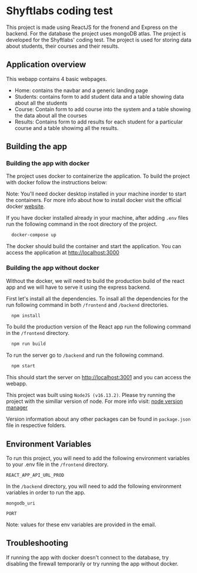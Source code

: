 
# Shyftlabs coding test

This project is made using ReactJS for the fronend and Express on the backend. For the database the project uses mongoDB atlas. The project is developed for the Shyftlabs' coding test. The project is used for storing data about students, their courses and their results.


## Application overview

This webapp contains 4 basic webpages.
- Home: contains the navbar and a generic landing page
- Students: contains form to add student data and a table showing data about all the students
- Course: Contain form to add course into the system and a table showing the data about all the courses
- Results: Contains form to add results for each student for a particular course and a table showimg all the results.


## Building the app

### Building the app with docker

The project uses docker to containerize the application. To build the project with docker follow the instructions below:

Note: You'll need docker desktop installed in your machine inorder to start the containers. For more info about how to install docker visit the official docker [website](https://www.docker.com/products/docker-desktop/).

If you have docker installed already in your machine, after adding `.env` files run the following command in the root directory of the project.

```bash
  docker-compose up
```

The docker should build the container and start the application. You can access the application at [http://localhost:3000](http://localhost:3000)


### Building the app without docker

Without the docker, we will need to build the production build of the react app and we will have to serve it using the express backend.  

First let's install all the dependencies. 
To insall all the dependencies for the run following command in both `/frontend` and `/backend` directories. 

```bash
  npm install
```

To build the production version of the React app run the following command in the `/frontend` directory.

```bash
  npm run build
```

To run the server go to `/backend` and run the following command.

```bash
  npm start
```

This should start the server on [http://localhost:3001](http://localhost:3001) and you can access the webapp. 

This project was built using `NodeJS (v16.13.2)`. Please try running the project with the simillar version of node. For more info visit: [node version manager](https://npm.github.io/installation-setup-docs/installing/using-a-node-version-manager.html)

Version information about any other packages can be found in `package.json` file in respective folders.
## Environment Variables

To run this project, you will need to add the following environment variables to your .env file in the `/frontend` directory.

`REACT_APP_API_URL_PROD`

In the `/backend` directory, you will need to add the following environment variables in order to run the app.

`mongodb_uri`

`PORT`

Note: values for these env variables are provided in the email.

## Troubleshooting

If running the app with docker doesn't connect to the database, try disabling the firewall temporarily or try running the app without docker.


